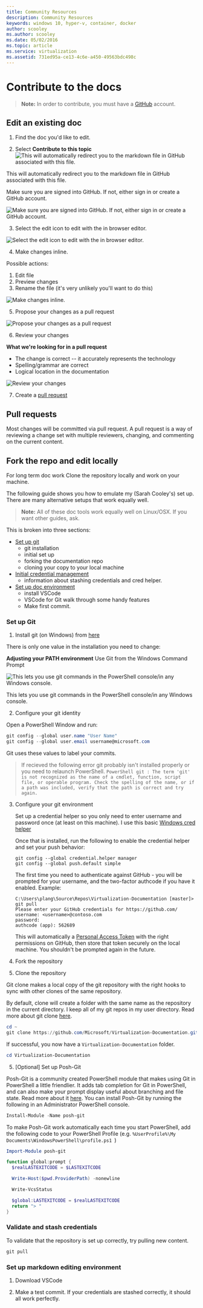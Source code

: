 ```yaml
---
title: Community Resources 
description: Community Resources 
keywords: windows 10, hyper-v, container, docker
author: scooley
ms.author: scooley
ms.date: 05/02/2016
ms.topic: article
ms.service: virtualization
ms.assetid: 731ed95a-ce13-4c6e-a450-49563bdc498c
---
```


# Contribute to the docs

> **Note:**  In order to contribute, you must have a [GitHub](https://www.github.com) account.

## Edit an existing doc

1. Find the doc you'd like to edit.  

2. Select **Contribute to this topic**  
  ![This will automatically redirect you to the markdown file in GitHub associated with this file.](media/editDoc.png)
  
  This will automatically redirect you to the markdown file in GitHub associated with this file.
  
  Make sure you are signed into GitHub.  If not, either sign in or create a GitHub account.
  
  ![Make sure you are signed into GitHub.  If not, either sign in or create a GitHub account.](media/GitHubView.png)
  
3. Select the edit icon to edit with the in browser editor.
  
  ![Select the edit icon to edit with the in browser editor.](media/GitHubEdit.png)

4. Make changes inline.
  
  Possible actions:
  1. Edit file
  2. Preview changes
  3. Rename the file (it's very unlikely you'll want to do this)
  
  ![Make changes inline.](media/GitHubEditor.png)
  
5. Propose your changes as a pull request
  
  ![Propose your changes as a pull request](media/GitHubProposeChange.png)

6. Review your changes
  
  **What we're looking for in a pull request**  
  * The change is correct -- it accurately represents the technology
  * Spelling/grammar are correct
  * Logical location in the documentation
    
  ![Review your changes](media/GitHubCreatePR.png)

7. Create a [pull request](contribute-to-docs.md#pull-requests)  

## Pull requests

Most changes will be committed via pull request.  A pull request is a way of reviewing a change set with multiple reviewers, changing, and commenting on the current content.


## Fork the repo and edit locally

For long term doc work Clone the repository locally and work on your machine.

The following guide shows you how to emulate my (Sarah Cooley's) set up.  There are many alternative setups that work equally well.

> **Note:** All of these doc tools work equally well on Linux/OSX.  If you want other guides, ask.

This is broken into three sections:
* [Set up git](contribute-to-docs.md#set-up-git)
  * git installation
  * initial set up
  * forking the documentation repo
  * cloning your copy to your local machine
* [Initial credential management](contribute-to-docs.md#validate-and-stash-credentials)
  * information about stashing credentials and cred helper.
* [Set up doc environment](contribute-to-docs.md#set-up-markdown-editing-environment)
  * install VSCode
  * VSCode for Git walk through some handy features
  * Make first commit.

### Set up Git

1. Install git (on Windows) from [here](https://git-for-windows.github.io/)

  There is only one value in the installation you need to change:

  **Adjusting your PATH environment**
  Use Git from the Windows Command Prompt

  ![This lets you use git commands in the PowerShell console/in any Windows console.](media/GitFromWinCMD.png)

  This lets you use git commands in the PowerShell console/in any Windows console.

2. Configure your git identity

  Open a PowerShell Window and run:

  ``` PowerShell
  git config --global user.name "User Name"
  git config --global user.email username@microsoft.com
  ```

  Git uses these values to label your commits.

  > If recieved the following error git probably isn't installed properly or you need to relaunch PowerShell.
    ``` PowerShell
    git : The term 'git' is not recognized as the name of a cmdlet, function, script file, or operable program. Check the spelling of the name, or if a path was included, verify that the path is correct and try again.
    ```

3. Configure your git environment

   Set up a credential helper so you only need to enter username and password once (at least on this machine).
   I use this basic [Windows cred helper](https://github.com/Microsoft/Git-Credential-Manager-for-Windows#download-and-install)

   Once that is installed, run the following to enable the credential helper and set your push behavior:
   ```
   git config --global credential.helper manager
   git config --global push.default simple
   ```

   The first time you need to authenticate against GitHub - you will be prompted for your username, and the two-factor authcode if you have it enabled.
   Example:
   ```
   C:\Users\plang\Source\Repos\Virtualization-Documentation [master]> git pull
   Please enter your GitHub credentials for https://github.com/
   username: <username>@contoso.com
   password:
   authcode (app): 562689
   ```
   This will automatically a [Personal Access Token](https://github.com/settings/tokens) with the right permissions on GitHub,
   then store that token securely on the local machine. You shouldn't be prompted again in the future.

4. Fork the repository

5. Clone the repository

  Git clone makes a local copy of the git repository with the right hooks to sync with other clones of the same repository.

  By default, clone will create a folder with the same name as the repository in the current directory.  I keep all of my git repos in my user directory.  Read more about git clone [here](http://git-scm.com/docs/git-clone).

  ``` PowerShell
  cd ~
  git clone https://github.com/Microsoft/Virtualization-Documentation.git
  ```

  If successful, you now have a `Virtualization-Documentation` folder.

  ``` PowerShell
  cd Virtualization-Documentation
  ```

5. [Optional] Set up Posh-Git

  Posh-Git is a community created PowerShell module that makes using Git in PowerShell a little friendlier.  It adds tab completion for Git in PowerShell, and can also make your prompt display useful about branching and file state.  Read more about it [here](https://github.com/dahlbyk/posh-git).  You can install Posh-Git by running the following in an Administrator PowerShell console.

  ``` PowerShell
  Install-Module -Name posh-git
  ```

  To make Posh-Git work automatically each time you start PowerShell, add the following code to your PowerShell Profile (e.g. `%UserProfile%\My Documents\WindowsPowerShell\profile.ps1 `)

  ``` PowerShell
  Import-Module posh-git

  function global:prompt {
    $realLASTEXITCODE = $LASTEXITCODE

    Write-Host($pwd.ProviderPath) -nonewline

    Write-VcsStatus

    $global:LASTEXITCODE = $realLASTEXITCODE
    return "> "
  }
  ```

### Validate and stash credentials

  To validate that the repository is set up correctly, try pulling new content.

  ``` PowerShell
  git pull
  ```


### Set up markdown editing environment

1. Download VSCode

6. Make a test commit.  If your credentials are stashed correctly, it should all work perfectly.



